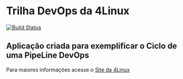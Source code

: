 # Trilha DevOps da 4Linux

<!-- Altere a Flag abaixo com sua URL do Travis -->
[![Build Status](https://travis-ci.org/wpascotto/DevOpsLab-HelloWorld.svg?branch=master)](https://travis-ci.org/wpascotto/DevOpsLab-HelloWorld)

## Aplicação criada para exemplificar o Ciclo de uma PipeLine DevOps


Para maiores informações acesse o [Site da 4Linux](https://www.4linux.com.br/cursos/devops)
